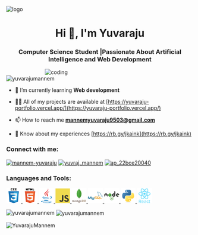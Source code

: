 ![logo]()
<h1 align="center">Hi 👋, I'm Yuvaraju</h1>
<h3 align="center">Computer Science Student |Passionate About Artificial Intelligence and Web Development</h3>

<img align="right" alt="coding" width="400" src="https://media.giphy.com/media/MD0svLSDeudszrNrp0/giphy.gif?cid=ecf05e47wruxanhe0p93mzanpd9ffrzy940janj24riej3c3&ep=v1_gifs_related&rid=giphy.gif&ct=g">

<p align="left"> <img src="https://komarev.com/ghpvc/?username=yuvarajumannem&label=Profile%20views&color=0e75b6&style=flat" alt="yuvarajumannem" /> </p>

- 🌱 I’m currently learning **Web development**

- 👨‍💻 All of my projects are available at [https://yuvaraju-portfolio.vercel.app/](https://yuvaraju-portfolio.vercel.app/)

- 📫 How to reach me **mannemyuvaraju9503@gmail.com**

- 📄 Know about my experiences [https://rb.gy/jkaink](https://rb.gy/jkaink)

<h3 align="left">Connect with me:</h3>
<p align="left">
<a href="https://linkedin.com/in/mannem-yuvaraju" target="blank"><img align="center" src="https://raw.githubusercontent.com/rahuldkjain/github-profile-readme-generator/master/src/images/icons/Social/linked-in-alt.svg" alt="mannem-yuvaraju" height="30" width="40" /></a>
<a href="https://instagram.com/yuvraj_mannem" target="blank"><img align="center" src="https://raw.githubusercontent.com/rahuldkjain/github-profile-readme-generator/master/src/images/icons/Social/instagram.svg" alt="yuvraj_mannem" height="30" width="40" /></a>
<a href="https://www.leetcode.com/ap_22bce20040" target="blank"><img align="center" src="https://raw.githubusercontent.com/rahuldkjain/github-profile-readme-generator/master/src/images/icons/Social/leet-code.svg" alt="ap_22bce20040" height="30" width="40" /></a>
</p>

<h3 align="left">Languages and Tools:</h3>
<p align="left"> <a href="https://www.w3schools.com/css/" target="_blank" rel="noreferrer"> <img src="https://raw.githubusercontent.com/devicons/devicon/master/icons/css3/css3-original-wordmark.svg" alt="css3" width="40" height="40"/> </a> <a href="https://www.w3.org/html/" target="_blank" rel="noreferrer"> <img src="https://raw.githubusercontent.com/devicons/devicon/master/icons/html5/html5-original-wordmark.svg" alt="html5" width="40" height="40"/> </a> <a href="https://www.java.com" target="_blank" rel="noreferrer"> <img src="https://raw.githubusercontent.com/devicons/devicon/master/icons/java/java-original.svg" alt="java" width="40" height="40"/> </a> <a href="https://developer.mozilla.org/en-US/docs/Web/JavaScript" target="_blank" rel="noreferrer"> <img src="https://raw.githubusercontent.com/devicons/devicon/master/icons/javascript/javascript-original.svg" alt="javascript" width="40" height="40"/> </a> <a href="https://www.mongodb.com/" target="_blank" rel="noreferrer"> <img src="https://raw.githubusercontent.com/devicons/devicon/master/icons/mongodb/mongodb-original-wordmark.svg" alt="mongodb" width="40" height="40"/> </a> <a href="https://www.mysql.com/" target="_blank" rel="noreferrer"> <img src="https://raw.githubusercontent.com/devicons/devicon/master/icons/mysql/mysql-original-wordmark.svg" alt="mysql" width="40" height="40"/> </a> <a href="https://nodejs.org" target="_blank" rel="noreferrer"> <img src="https://raw.githubusercontent.com/devicons/devicon/master/icons/nodejs/nodejs-original-wordmark.svg" alt="nodejs" width="40" height="40"/> </a> <a href="https://www.python.org" target="_blank" rel="noreferrer"> <img src="https://raw.githubusercontent.com/devicons/devicon/master/icons/python/python-original.svg" alt="python" width="40" height="40"/> </a> <a href="https://reactjs.org/" target="_blank" rel="noreferrer"> <img src="https://raw.githubusercontent.com/devicons/devicon/master/icons/react/react-original-wordmark.svg" alt="react" width="40" height="40"/> </a> </p>

<p><img align="left" src="https://github-readme-stats.vercel.app/api/top-langs?username=yuvarajumannem&show_icons=true&locale=en&layout=compact" alt="yuvarajumannem" /></p>

<p>&nbsp;<img align="center" src="https://github-readme-stats.vercel.app/api?username=yuvarajumannem&show_icons=true&locale=en" alt="yuvarajumannem" /></p>

<p><img align="center" src="https://github-readme-streak-stats.herokuapp.com/?user=YuvarajuMannem&" alt="YuvarajuMannem" /></p>
